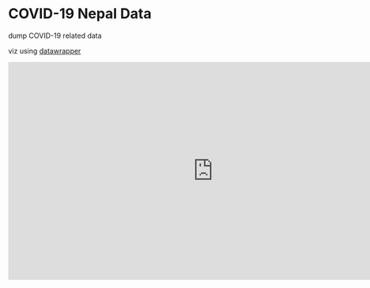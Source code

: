 # COVID-19 Nepal Data

dump COVID-19 related data

viz using [datawrapper](https://datawrapper.de)

<iframe title="COVID-19 Nepal " aria-label="Interactive line chart" id="datawrapper-chart-EprZm" src="https://datawrapper.dwcdn.net/EprZm/1/" scrolling="no" frameborder="0" style="border: none;" width="828" height="442"></iframe>

